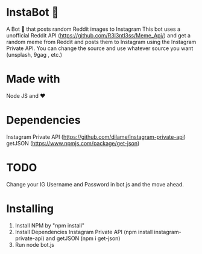 # InstaBot 🤖
A Bot 🤖 that posts random Reddit images to Instagram 
This bot uses a unofficial Reddit API (https://github.com/R3l3ntl3ss/Meme_Api/) and get a random meme from Reddit and posts them to Instagram using the Instagram Private API. You can change the source and use whatever source you want (unsplash, 9gag , etc.) 

# Made with
Node JS and ❤️

# Dependencies
Instagram Private API (https://github.com/dilame/instagram-private-api)
getJSON (https://www.npmjs.com/package/get-json)

# TODO
Change your IG Username and Password in bot.js and the move ahead.

# Installing
1. Install NPM by "npm install"
2. Install Dependencies Instagram Private API (npm install instagram-private-api) and getJSON (npm i get-json)
3. Run node bot.js
